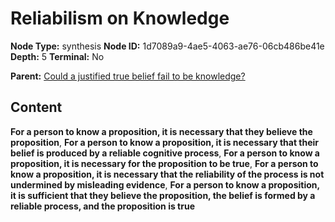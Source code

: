 # Reliabilism on Knowledge

**Node Type:** synthesis
**Node ID:** 1d7089a9-4ae5-4063-ae76-06cb486be41e
**Depth:** 5
**Terminal:** No

**Parent:** [Could a justified true belief fail to be knowledge?](could-a-justified-true-belief-fail-to-be-knowledge-antithesis-63d30b57-87ef-4d38-9fb0-fae4867632ed.md)

## Content

**For a person to know a proposition, it is necessary that they believe the proposition**, **For a person to know a proposition, it is necessary that their belief is produced by a reliable cognitive process**, **For a person to know a proposition, it is necessary for the proposition to be true**, **For a person to know a proposition, it is necessary that the reliability of the process is not undermined by misleading evidence**, **For a person to know a proposition, it is sufficient that they believe the proposition, the belief is formed by a reliable process, and the proposition is true**
